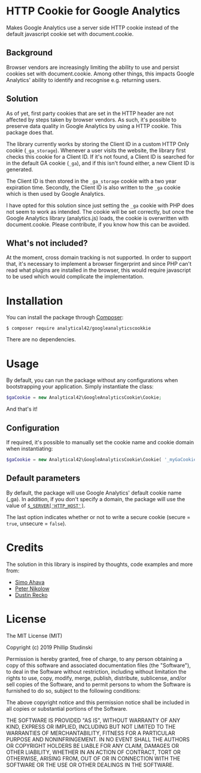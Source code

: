 # HTTP Cookie for Google Analytics

Makes Google Analytics use a server side HTTP cookie instead of the default javascript cookie set with document.cookie.

## Background

Browser vendors are increasingly limiting the ability to use and persist cookies set with document.cookie. Among other things, this impacts Google Analytics' ability to identify and recognise e.g. returning users.

## Solution

As of yet, first party cookies that are set in the HTTP header are not affected by steps taken by browser vendors. As such, it's possible to preserve data quality in Google Analytics by using a HTTP cookie. This package does that.

The library currently works by storing the Client ID in a custom HTTP Only cookie (`_ga_storage`). Whenever a user visits the website, the library first checks this cookie for a Client ID. If it's not found, a Client ID is searched for in the default GA cookie (`_ga`), and if this isn't found either, a new Client ID is generated.

The Client ID is then stored in the `_ga_storage` cookie with a two year expiration time. Secondly, the Client ID is also written to the `_ga` cookie which is then used by Google Analytics.

I have opted for this solution since just setting the `_ga` cookie with PHP does not seem to work as intended. The cookie will be set correctly, but once the Google Analytics library (analytics.js) loads, the cookie is overwritten with document.cookie. Please contribute, if you know how this can be avoided.

## What's not included?

At the moment, cross domain tracking is not supported. In order to support that, it's necessary to implement a browser fingerprint and since PHP can't read what plugins are installed in the browser, this would require javascript to be used which would complicate the implementation.

# Installation

You can install the package through [Composer](https://getcomposer.org/):

```
$ composer require analytical42/googleanalyticscookkie
```

There are no dependencies.

# Usage

By default, you can run the package without any configurations when bootstrapping your application. Simply instantiate the class:

```php
$gaCookie = new Analytical42\GoogleAnalyticsCookie\Cookie;
```

And that's it!

## Configuration

If required, it's possible to manually set the cookie name and cookie domain when instantiating:

```php
$gaCookie = new Analytical42\GoogleAnalyticsCookie\Cookie( '_myGaCookieName', 'mydomain.com', true );
```

## Default parameters

By default, the package will use Google Analytics' default cookie name (\_ga). In addition, if you don't specify a domain, the package will use the value of [`$_SERVER['HTTP_HOST']`](http://php.net/manual/en/reserved.variables.server.php).

The last option indicates whether or not to write a secure cookie (secure = `true`, unsecure = `false`).

# Credits

The solution in this library is inspired by thoughts, code examples and more from:

- [Simo Ahava](https://www.simoahava.com/analytics/itp-2-1-and-web-analytics/#set-cookie-headers-in-a-server-side-script)
- [Peter Nikolow](http://peter.nikolow.me/safari-itp-2-1-demo/)
- [Dustin Recko](https://omr.ruhr/google-analytics-itp-2-1-prevention-http-set-cookie-snippet-182092779d40)

# License

The MIT License (MIT)

Copyright (c) 2019 Phillip Studinski

Permission is hereby granted, free of charge, to any person obtaining a copy of this software and associated documentation files (the "Software"), to deal in the Software without restriction, including without limitation the rights to use, copy, modify, merge, publish, distribute, sublicense, and/or sell copies of the Software, and to permit persons to whom the Software is furnished to do so, subject to the following conditions:

The above copyright notice and this permission notice shall be included in all copies or substantial portions of the Software.

THE SOFTWARE IS PROVIDED "AS IS", WITHOUT WARRANTY OF ANY KIND, EXPRESS OR IMPLIED, INCLUDING BUT NOT LIMITED TO THE WARRANTIES OF MERCHANTABILITY, FITNESS FOR A PARTICULAR PURPOSE AND NONINFRINGEMENT. IN NO EVENT SHALL THE AUTHORS OR COPYRIGHT HOLDERS BE LIABLE FOR ANY CLAIM, DAMAGES OR OTHER LIABILITY, WHETHER IN AN ACTION OF CONTRACT, TORT OR OTHERWISE, ARISING FROM, OUT OF OR IN CONNECTION WITH THE SOFTWARE OR THE USE OR OTHER DEALINGS IN THE SOFTWARE.
